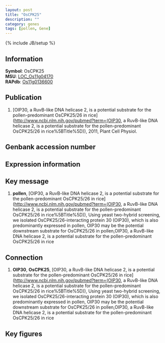 ```yaml
---
layout: post
title: "OsCPK25"
description: ""
category: genes
tags: [pollen, Gene]
---
```

{% include JB/setup %}

## Information
__Symbol__: OsCPK25  
__MSU__: [LOC_Os11g04170](http://rice.plantbiology.msu.edu/cgi-bin/ORF_infopage.cgi?orf=LOC_Os11g04170)  
__RAPdb__: [Os11g0136600](http://rapdb.dna.affrc.go.jp/viewer/gbrowse_details/irgsp1?name=Os11g0136600)  

## Publication
1. [OIP30, a RuvB-like DNA helicase 2, is a potential substrate for the pollen-predominant OsCPK25/26 in rice](http://www.ncbi.nlm.nih.gov/pubmed?term=(OIP30, a RuvB-like DNA helicase 2, is a potential substrate for the pollen-predominant OsCPK25/26 in rice%5BTitle%5D)), 2011, Plant Cell Physiol.

## Genbank accession number

## Expression information

## Key message
1. __pollen__, [OIP30, a RuvB-like DNA helicase 2, is a potential substrate for the pollen-predominant OsCPK25/26 in rice](http://www.ncbi.nlm.nih.gov/pubmed?term=(OIP30, a RuvB-like DNA helicase 2, is a potential substrate for the pollen-predominant OsCPK25/26 in rice%5BTitle%5D)),  Using yeast two-hybrid screening, we isolated OsCPK25/26-interacting protein 30 (OIP30), which is also predominantly expressed in pollen, OIP30 may be the potential downstream substrate for OsCPK25/26 in pollen,OIP30, a RuvB-like DNA helicase 2, is a potential substrate for the pollen-predominant OsCPK25/26 in rice

## Connection
1. __OIP30__, __OsCPK25__, [OIP30, a RuvB-like DNA helicase 2, is a potential substrate for the pollen-predominant OsCPK25/26 in rice](http://www.ncbi.nlm.nih.gov/pubmed?term=(OIP30, a RuvB-like DNA helicase 2, is a potential substrate for the pollen-predominant OsCPK25/26 in rice%5BTitle%5D)),  Using yeast two-hybrid screening, we isolated OsCPK25/26-interacting protein 30 (OIP30), which is also predominantly expressed in pollen, OIP30 may be the potential downstream substrate for OsCPK25/26 in pollen,OIP30, a RuvB-like DNA helicase 2, is a potential substrate for the pollen-predominant OsCPK25/26 in rice

## Key figures


